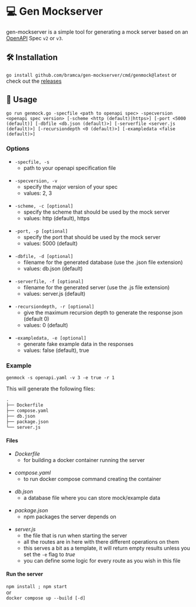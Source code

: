# 💻 Gen Mockserver

gen-mockserver is a simple tool for generating a mock server based on an [OpenAPI](https://www.openapis.org/) Spec `v2` or `v3`.

## 🛠️ Installation

`go install github.com/bramca/gen-mockserver/cmd/genmock@latest`
or check out the [releases](https://github.com/bramca/gen-mockserver/releases)

##  🎉 Usage

`go run genmock.go -specfile <path to openapi spec> -specversion <openapi spec version> [-scheme <http (default)|https>] [-port <5000 (default)] [-dbfile <db.json (default)>] [-serverfile <server.js (default)>] [-recursiondepth <0 (default)>] [-exampledata <false (default)>]`

### Options
- `-specfile, -s`
    * path to your openapi specification file
<br><br>
- `-specversion, -v`
    * specify the major version of your spec
    * values: 2, 3
<br><br>
- `-scheme, -c [optional]`
    * specify the scheme that should be used by the mock server
    * values: http (default), https
<br><br>
- `-port, -p [optional]`
    * specify the port that should be used by the mock server
    * values: 5000 (default)
<br><br>
- `-dbfile, -d [optional]`
    * filename for the generated database (use the .json file extension)
    * values: db.json (default)
<br><br>
- `-serverfile, -f [optional]`
    * filename for the generated server (use the .js file extension)
    * values: server.js (default)
<br><br>
- `-recursiondepth, -r [optional]`
    * give the maximum recursion depth to generate the response json (default 0)
    * values: 0 (default)
<br><br>
- `-exampledata, -e [optional]`
    * generate fake example data in the responses
    * values: false (default), true

### Example

`genmock -s openapi.yaml -v 3 -e true -r 1`

This will generate the following files:

```txt
.
├── Dockerfile
├── compose.yaml
├── db.json
├── package.json
└── server.js
```

#### Files
- *Dockerfile*
    * for building a docker container running the server
<br><br>
- *compose.yaml*
    * to run docker compose command creating the container
<br><br>
- *db.json*
    * a database file where you can store mock/example data
<br><br>
- *package.json*
    * npm packages the server depends on
<br><br>
- *server.js*
    * the file that is run when starting the server
    * all the routes are in here with there different operations on them
    * this serves a bit as a template, it will return empty results unless you set the `-e` flag to *true*
    * you can define some logic for every route as you wish in this file

#### Run the server

`npm install ; npm start`
<br>
or
<br>
`docker compose up --build [-d]`
